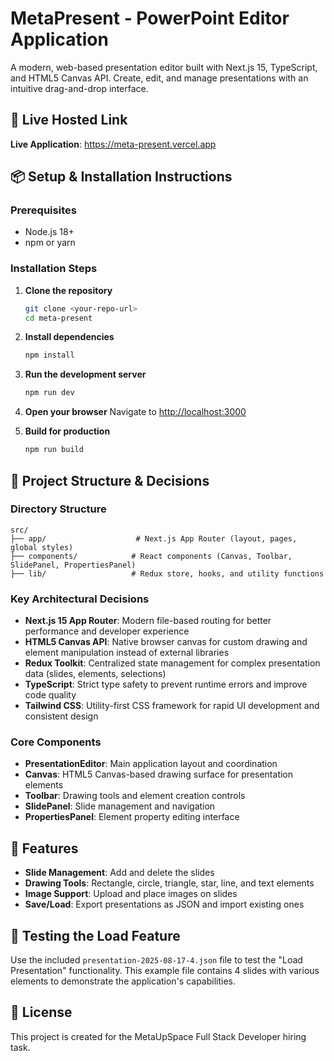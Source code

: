 # MetaPresent - PowerPoint Editor Application

A modern, web-based presentation editor built with Next.js 15, TypeScript, and HTML5 Canvas API. Create, edit, and manage presentations with an intuitive drag-and-drop interface.

## 🚀 Live Hosted Link

**Live Application**: https://meta-present.vercel.app


## 📦 Setup & Installation Instructions

### Prerequisites
- Node.js 18+ 
- npm or yarn

### Installation Steps

1. **Clone the repository**
   ```bash
   git clone <your-repo-url>
   cd meta-present
   ```

2. **Install dependencies**
   ```bash
   npm install
   ```

3. **Run the development server**
   ```bash
   npm run dev
   ```

4. **Open your browser**
   Navigate to [http://localhost:3000](http://localhost:3000)

5. **Build for production**
   ```bash
   npm run build
   ```

## 📁 Project Structure & Decisions

### Directory Structure
```
src/
├── app/                    # Next.js App Router (layout, pages, global styles)
├── components/            # React components (Canvas, Toolbar, SlidePanel, PropertiesPanel)
├── lib/                   # Redux store, hooks, and utility functions
```

### Key Architectural Decisions

- **Next.js 15 App Router**: Modern file-based routing for better performance and developer experience
- **HTML5 Canvas API**: Native browser canvas for custom drawing and element manipulation instead of external libraries
- **Redux Toolkit**: Centralized state management for complex presentation data (slides, elements, selections)
- **TypeScript**: Strict type safety to prevent runtime errors and improve code quality
- **Tailwind CSS**: Utility-first CSS framework for rapid UI development and consistent design

### Core Components

- **PresentationEditor**: Main application layout and coordination
- **Canvas**: HTML5 Canvas-based drawing surface for presentation elements
- **Toolbar**: Drawing tools and element creation controls
- **SlidePanel**: Slide management and navigation
- **PropertiesPanel**: Element property editing interface

## 🎯 Features

- **Slide Management**: Add and delete the slides
- **Drawing Tools**: Rectangle, circle, triangle, star, line, and text elements
- **Image Support**: Upload and place images on slides
- **Save/Load**: Export presentations as JSON and import existing ones

## 🧪 Testing the Load Feature

Use the included `presentation-2025-08-17-4.json` file to test the "Load Presentation" functionality. This example file contains 4 slides with various elements to demonstrate the application's capabilities.

## 📝 License

This project is created for the MetaUpSpace Full Stack Developer hiring task.
